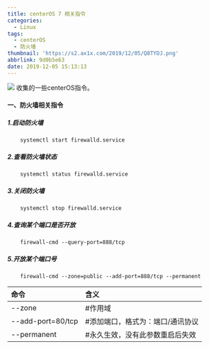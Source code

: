 ```yaml
---
title: centerOS 7 相关指令
categories:
  - Linux
tags:
  - centerOS
  - 防火墙
thumbnail: 'https://s2.ax1x.com/2019/12/05/Q8TYDJ.png'
abbrlink: 9d0b5e63
date: 2019-12-05 15:13:13
---
```




![](bafc0e00/Fancybox_example.png)
收集的一些centerOS指令。
<!--more-->

#### 一、防火墙相关指令

##### 1.启动防火墙
```
	systemctl start firewalld.service
```
##### 2.查看防火墙状态 
``` shell
	systemctl status firewalld.service
```
##### 3.关闭防火墙
```
	systemctl stop firewalld.service  
```
##### 4.查询某个端口是否开放
```
	firewall-cmd --query-port=888/tcp
```
##### 5.开放某个端口号
```
	firewall-cmd --zone=public --add-port=888/tcp --permanent
```
| 命令 | 含义 |
|:--|:--|
| --zone | #作用域 |
| --add-port=80/tcp | #添加端口，格式为：端口/通讯协议 |
| --permanent | #永久生效，没有此参数重启后失效 |